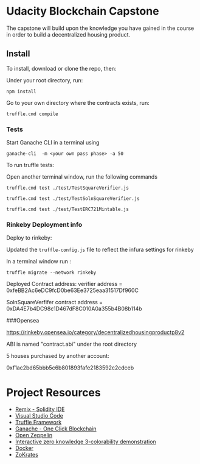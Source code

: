 # Udacity Blockchain Capstone

The capstone will build upon the knowledge you have gained in the course in order to build a decentralized housing product. 

## Install

To install, download or clone the repo, then:

Under your root directory, run:

`npm install`

Go to your own directory where the contracts exists, run:

`truffle.cmd compile` 

### Tests

Start Ganache CLI in a terminal using

`ganache-cli  -m <your own pass phase> -a 50  `

To run truffle tests:

Open another terminal window, run the following commands

`truffle.cmd test ./test/TestSquareVerifier.js`

`truffle.cmd test ./test/TestSolnSquareVerifier.js`

`truffle.cmd test ./test/TestERC721Mintable.js`

### Rinkeby Deployment info

Deploy to rinkeby:

Updated the `truffle-config.js` file to reflect the infura settings for rinkeby

In a terminal window run :

`truffle migrate --network rinkeby`

Deployed Contract address:
verifier address = 0xfeBB2Ac6eDC9fcD0be63Ee3725eaa31517Df960C

SolnSquareVerfifer contract address = 0xDA4E7b4DC98c1D467dF8C010A0a355b4B08b114b

###Opensea

https://rinkeby.opensea.io/category/decentralizedhousingproductp8v2

ABI is named "contract.abi" under the root directory 

5 houses purchased by another account:

0xf1ac2bd65bbb5c6b801893fafe2183592c2cdceb

# Project Resources

* [Remix - Solidity IDE](https://remix.ethereum.org/)
* [Visual Studio Code](https://code.visualstudio.com/)
* [Truffle Framework](https://truffleframework.com/)
* [Ganache - One Click Blockchain](https://truffleframework.com/ganache)
* [Open Zeppelin ](https://openzeppelin.org/)
* [Interactive zero knowledge 3-colorability demonstration](http://web.mit.edu/~ezyang/Public/graph/svg.html)
* [Docker](https://docs.docker.com/install/)
* [ZoKrates](https://github.com/Zokrates/ZoKrates)
